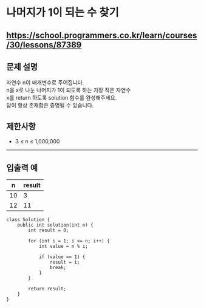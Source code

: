 # 나머지가 1이 되는 수 찾기
https://school.programmers.co.kr/learn/courses/30/lessons/87389
---
## 문제 설명
자연수 n이 매개변수로 주어집니다.<br>
n을 x로 나눈 나머지가 1이 되도록 하는 가장 작은 자연수<br>
x를 return 하도록 solution 함수를 완성해주세요.<br>
답이 항상 존재함은 증명될 수 있습니다.

## 제한사항
+ 3 ≤ n ≤ 1,000,000
---
## 입출력 예
| n	| result |
| --- | --- |
| 10	| 3 |
| 12	| 11 |
```declarative
class Solution {
    public int solution(int n) {
        int result = 0;
        
        for (int i = 1; i <= n; i++) {
            int value = n % i;
            
            if (value == 1) {
                result = i;
                break;
            }
        }
        
        return result;
    }
}
```